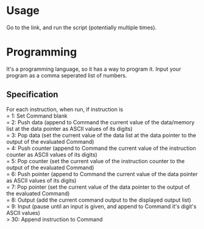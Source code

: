 # Usage
Go to the link, and run the script (potentially multiple times).
# Programming
It's a programming language, so it has a way to program it. Input your program as a comma seperated list of numbers.
## Specification
For each instruction, when run, if instruction is  
= 1: Set Command blank  
= 2: Push data (append to Command the current value of the data/memory list at the data pointer as ASCII values of its digits)  
= 3: Pop data (set the current value of the data list at the data pointer to the output of the evaluated Command)  
= 4: Push counter (append to Command the current value of the instruction counter as ASCII values of its digits)  
= 5: Pop counter (set the current value of the instruction counter to the output of the evaluated Command)  
= 6: Push pointer (append to Command the current value of the data pointer as ASCII values of its digits)  
= 7: Pop pointer (set the current value of the data pointer to the output of the evaluated Command)  
= 8: Output (add the current command output to the displayed output list)  
= 9: Input (pause until an input is given, and append to Command it's digit's ASCII values)  
\> 30: Append instruction to Command  
